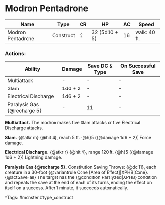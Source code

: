 # Modron Pentadrone

| Name | Type | CR | HP | AC | Speed |
|------|------|----|----|----|-------|
| Modron Pentadrone | Construct | 2 | 32 (5d10 + 5) | 16 | walk: 40 ft. |

### Actions:

| Ability | Damage | Save DC & Type | On Successful Save |
|---------|--------|----------------|--------------------|
| Multiattack | - | - | - |
| Slam | 1d6 + 2 | - | - |
| Electrical Discharge | 1d6 + 2 | - | - |
| Paralysis Gas {@recharge 5} | - | 11 | - |


**Multiattack.** The modron makes five Slam attacks or five Electrical Discharge attacks.

**Slam.** {@atkr m} {@hit 4}, reach 5 ft. {@h}5 ({@damage 1d6 + 2}) Force damage.

**Electrical Discharge.** {@atkr r} {@hit 4}, range 120 ft. {@h}5 ({@damage 1d6 + 2}) Lightning damage.

**Paralysis Gas {@recharge 5}.** Constitution Saving Throws: {@dc 11}, each creature in a 30-foot {@variantrule Cone [Area of Effect]|XPHB|Cone}. {@actSaveFail} The target has the {@condition Paralyzed|XPHB} condition and repeats the save at the end of each of its turns, ending the effect on itself on a success. After 1 minute, it succeeds automatically.

^Tags: #monster #type_construct